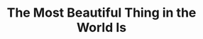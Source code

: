---
title: "The Most Beautiful Thing in the World Is"
url: /cincinnati/the-most-beautiful-thing-in-the-world-is/
shop: Kleidung
---
